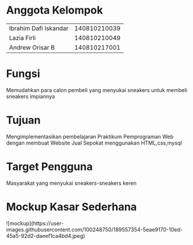 <h1>Anggota Kelompok </h1>
<table>
<tr>
<td> Ibrahim Dafi Iskandar</td>
<td> 140810210039</td>
</tr>
<tr>
<td> Lazia Firli </td>
<td> 140810210049 </td>
</tr>
<tr>
<td> Andrew Orisar B </td>
<td> 140810217001 </td>
</tr>
</table>

<h1>Fungsi</h1>
<p> Memudahkan para calon pembeli yang menyukai sneakers untuk membeli sneakers impiannya </p>

<h1> Tujuan</h1>
<p>  Mengimplementasikan pembelajaran Praktikum Pemprograman Web dengan membuat Website Jual Sepokat menggunakan HTML,css,mysql</p>
<h1> Target Pengguna </h1>
<p> Masyarakat yang menyukai sneakers-sneakers keren </p>

<h1> Mockup Kasar Sederhana </h1>
![mockup](https://user-images.githubusercontent.com/100248750/189557354-5eae9170-10ed-45a5-92d2-daeef1ca4bd4.jpeg)
